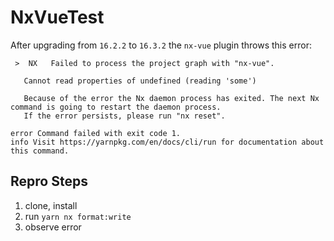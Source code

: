 # NxVueTest

After upgrading from `16.2.2` to `16.3.2` the `nx-vue` plugin throws this error:

```
 >  NX   Failed to process the project graph with "nx-vue".

   Cannot read properties of undefined (reading 'some')
   
   Because of the error the Nx daemon process has exited. The next Nx command is going to restart the daemon process.
   If the error persists, please run "nx reset".

error Command failed with exit code 1.
info Visit https://yarnpkg.com/en/docs/cli/run for documentation about this command.
```

## Repro Steps

1. clone, install
2. run `yarn nx format:write`
3. observe error

